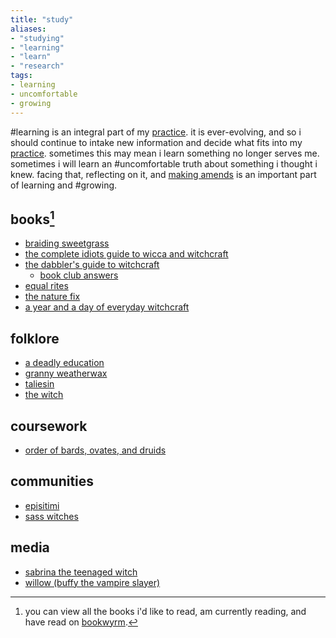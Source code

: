 ```yaml
---
title: "study"
aliases:
- "studying"
- "learning"
- "learn"
- "research"
tags:
- learning
- uncomfortable
- growing
---
```


#learning is an integral part of my [practice](pillars%20of%20practice.md). it is ever-evolving, and so i should continue to intake new information and decide what fits into my [practice](pillars%20of%20practice.md). sometimes this may mean i learn something no longer serves me. sometimes i will learn an #uncomfortable truth about something i thought i knew. facing that, reflecting on it, and [making amends](uplift%20the%20marginalized.md) is an important part of learning and #growing.

## books[^1]
- [braiding sweetgrass](braiding%20sweetgrass.md)
- [the complete idiots guide to wicca and witchcraft](the%20complete%20idiot's%20guide%20to%20wicca%20and%20witchcraft.md)
- [the dabbler's guide to witchcraft](the%20dabbler's%20guide%20to%20witchcraft.md)
	- [book club answers](book%20club/the%20dabbler's%20guide%20to%20witchcraft.md)
- [equal rites](equal%20rites.md)
- [the nature fix](the%20nature%20fix.md)
- [a year and a day of everyday witchcraft](a%20year%20and%20a%20day%20of%20everyday%20witchcraft.md)

## folklore
- [a deadly education](a%20deadly%20education.md)
- [granny weatherwax](granny%20weatherwax.md)
- [taliesin](taliesin.md)
- [the witch](the%20witch.md)

## coursework
- [order of bards, ovates, and druids](obod.md)

## communities
- [episitimi](episitimi.md)
- [sass witches](sass%20witches.md)

## media
- [sabrina the teenaged witch](sabrina%20the%20teenaged%20witch.md)
- [willow (buffy the vampire slayer)](willow%20(buffy%20the%20vampire%20slayer).md)

[^1]: you can view all the books i'd like to read, am currently reading, and have read on [bookwyrm](https://bookwyrm.social/user/autumn).